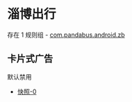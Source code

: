 # 淄博出行

存在 1 规则组 - [com.pandabus.android.zb](/src/apps/com.pandabus.android.zb.ts)

## 卡片式广告

默认禁用

- [快照-0](https://i.gkd.li/import/13400177)
